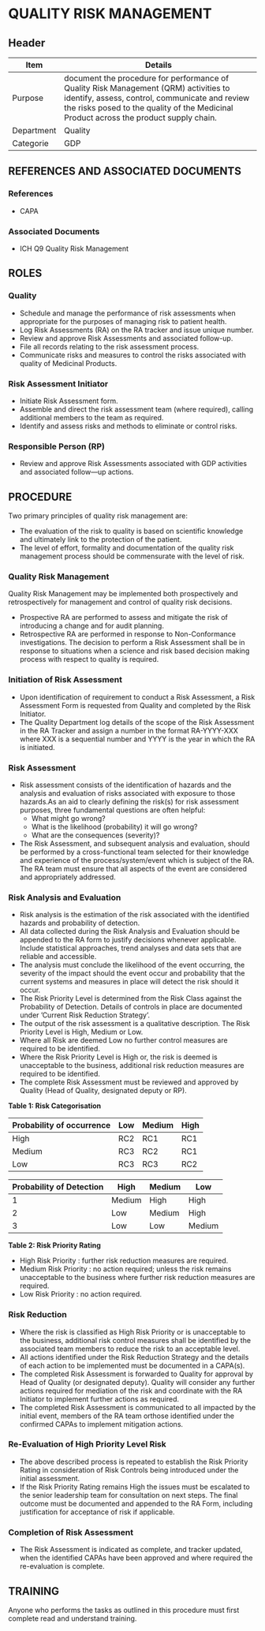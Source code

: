 # QUALITY RISK MANAGEMENT

## Header


|Item          |Details          | 
|--------------|---------------| 
|Purpose       |document the procedure for performance of Quality Risk Management (QRM) activities to identify, assess, control, communicate and review the risks posed to the quality of the Medicinal Product across the product supply chain.                         
|Department    |Quality                                                                                                                 
|Categorie     |GDP                                                                                                                    

## REFERENCES AND ASSOCIATED DOCUMENTS

### References
* CAPA

### Associated Documents
* ICH Q9 Quality Risk Management

## ROLES

### Quality
* Schedule and manage the performance of risk assessments when appropriate for the purposes of managing risk to patient health.
* Log Risk Assessments (RA) on the RA tracker and issue unique number.
* Review and approve Risk Assessments and associated follow-up.
* File all records relating to the risk assessment process. 
* Communicate risks and measures to control the risks associated with quality of Medicinal Products.

### Risk Assessment Initiator
* Initiate Risk Assessment form.
* Assemble and direct the risk assessment team (where required), calling additional members to the team as required.
* Identify and assess risks and methods to eliminate or control risks.

### Responsible Person (RP)
* Review and approve Risk Assessments associated with GDP activities and associated follow—up actions.

## PROCEDURE

Two primary principles of quality risk management are:
* The evaluation of the risk to quality is based on scientific knowledge and ultimately link to the protection of the patient.
* The level of effort, formality and documentation of the quality risk management process should be commensurate with the level of risk.

### Quality Risk Management 

Quality Risk Management may be implemented both prospectively and retrospectively for management and control of quality risk decisions.
* Prospective RA are performed to assess and mitigate the risk of introducing a change and for audit planning.
* Retrospective RA are performed in response to Non-Conformance investigations. The decision to perform a Risk Assessment shall be in response to situations when a science and risk based decision making process with respect to quality is required.

### Initiation of Risk Assessment
* Upon identification of requirement to conduct a Risk Assessment, a Risk Assessment Form is requested from Quality and completed by the Risk Initiator.
* The Quality Department log details of the scope of the Risk Assessment in the RA Tracker and assign a number in the format RA-YYYY-XXX where XXX is a sequential number and YYYY is the year in which the RA is initiated.

### Risk Assessment
* Risk assessment consists of the identification of hazards and the analysis and evaluation of risks associated with exposure to those hazards.As an aid to clearly defining the risk(s) for risk assessment purposes, three fundamental questions are often helpful:
  * What might go wrong?
  * What is the likelihood (probability) it will go wrong?
  * What are the consequences (severity)?
* The Risk Assessment, and subsequent analysis and evaluation, should be performed by a cross-functional team selected for their knowledge and experience of the process/system/event which is subject of the RA. The RA team must ensure that all aspects of the event are considered and appropriately addressed.

### Risk Analysis and Evaluation
* Risk analysis is the estimation of the risk associated with the identified hazards and probability of detection.
* All data collected during the Risk Analysis and Evaluation should be appended to the RA form to justify decisions whenever applicable. Include statistical approaches, trend analyses and data sets that are reliable and accessible.
* The analysis must conclude the likelihood of the event occurring, the severity of the impact should the event occur and probability that the current systems and measures in place will detect the risk should it occur. 
* The Risk Priority Level is determined from the Risk Class against the Probability of Detection. Details of controls in place are documented under ’Current Risk Reduction Strategy’.
* The output of the risk assessment is a qualitative description. The Risk Priority Level is High, Medium or Low.
* Where all Risk are deemed Low no further control measures are required to be identified.
* Where the Risk Priority Level is High or, the risk is deemed is unacceptable to the business, additional risk reduction measures are required to be identified. 
* The complete Risk Assessment must be reviewed and approved by Quality (Head of Quality, designated deputy or RP).

**Table 1: Risk Categorisation**        
         
|        Probability of occurrence     | Low   | Medium  |   High  | 
|-----------|------------|------------|------------|
|     High  | RC2   | RC1     |   RC1   |    
|     Medium | RC3   | RC2     |   RC1   |        
|     Low  | RC3   | RC3     |   RC2   | 

|        Probability of Detection     | High  | Medium  |  Low  | 
|-----------|------------|------------|------------|
|    1  | Medium   | High     |   High   |    
|     2 | Low   | Medium    |   High   |        
|    3  | Low   | Low     |   Medium   | 

**Table 2: Risk Priority Rating**
* High Risk Priority : further risk reduction measures are required.
* Medium Risk Priority : no action required; unless the risk remains unacceptable to the business where further risk reduction measures are required.
* Low Risk Priority : no action required.

### Risk Reduction
* Where the risk is classified as High Risk Priority or is unacceptable to the business, additional risk control measures shall be identified by the associated team members to reduce the risk to an acceptable level.
* All actions identified under the Risk Reduction Strategy and the details of each action to be implemented must be documented in a CAPA(s).
* The completed Risk Assessment is forwarded to Quality for approval by Head of Quality (or designated deputy). Quality will consider any further actions required for mediation of the risk and coordinate with the RA Initiator to implement further actions as required.
* The completed Risk Assessment is communicated to all impacted by the initial event, members of the RA team orthose identified under the confirmed CAPAs to implement mitigation actions.

### Re-Evaluation of High Priority Level Risk
* The above described process is repeated to establish the Risk Priority Rating in consideration of Risk Controls being introduced under the initial assessment.
* If the Risk Priority Rating remains High the issues must be escalated to the senior leadership team for consultation on next steps. The final outcome must be documented and appended to the RA Form, including justification for acceptance of risk if applicable.

### Completion of Risk Assessment
* The Risk Assessment is indicated as complete, and tracker updated, when the identified CAPAs have been approved and where required the re-evaluation is complete.

## TRAINING
Anyone who performs the tasks as outlined in this procedure must first complete read and understand training.
